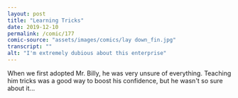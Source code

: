 ```yaml
---
layout: post
title: "Learning Tricks"
date: 2019-12-10
permalink: /comic/177
comic-source: "assets/images/comics/lay down_fin.jpg"
transcript: ""
alt: "I'm extremely dubious about this enterprise"
---
```


When we first adopted Mr. Billy, he was very unsure of everything. Teaching him tricks was a good way to boost his confidence, but he wasn't so sure about it...
